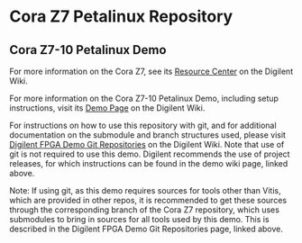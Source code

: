 # Cora Z7 Petalinux Repository

## Cora Z7-10 Petalinux Demo

For more information on the Cora Z7, see its [Resource Center](https://reference.digilentinc.com/reference/programmable-logic/cora-z7/start) on the Digilent Wiki.

For more information on the Cora Z7-10 Petalinux Demo, including setup instructions, visit its [Demo Page](https://reference.digilentinc.com/reference/programmable-logic/cora-z7/demos/petalinux) on the Digilent Wiki.

For instructions on how to use this repository with git, and for additional documentation on the submodule and branch structures used, please visit [Digilent FPGA Demo Git Repositories](https://reference.digilentinc.com/reference/programmable-logic/documents/git) on the Digilent Wiki. Note that use of git is not required to use this demo. Digilent recommends the use of project releases, for which instructions can be found in the demo wiki page, linked above.

Note: If using git, as this demo requires sources for tools other than Vitis, which are provided in other repos, it is recommended to get these sources through the corresponding branch of the Cora Z7 repository, which uses submodules to bring in sources for all tools used by this demo. This is described in the Digilent FPGA Demo Git Repositories page, linked above.


